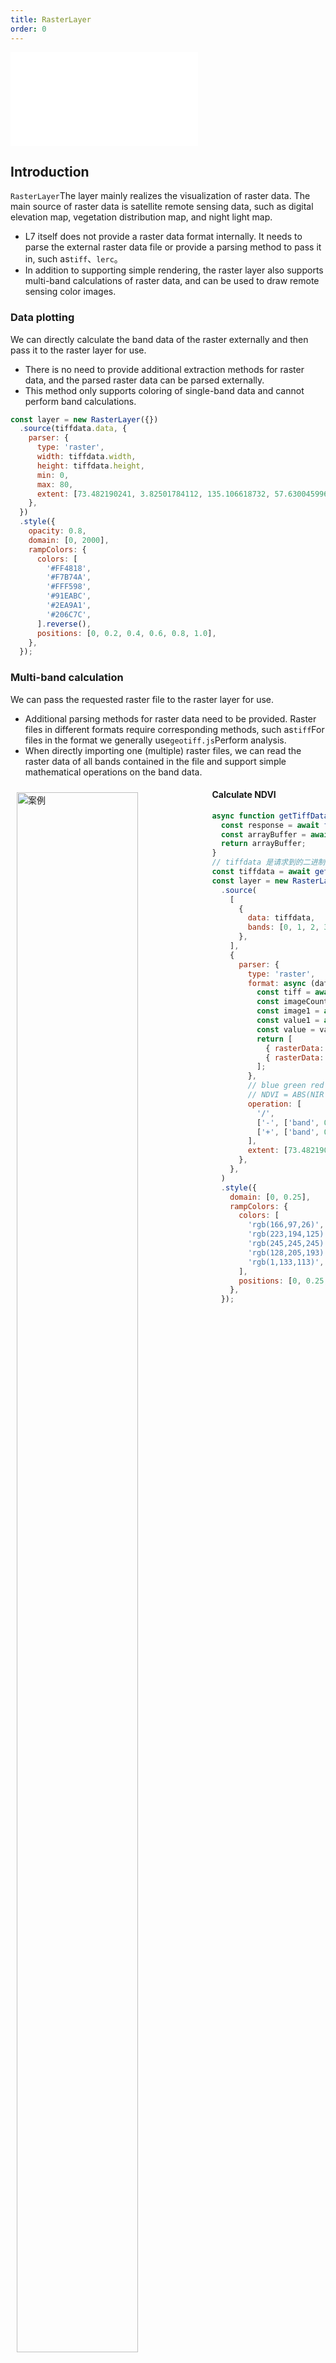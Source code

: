 ```yaml
---
title: RasterLayer
order: 0
---
```


<embed src="@/docs/api/common/style.md"></embed>

## Introduction

`RasterLayer`The layer mainly realizes the visualization of raster data. The main source of raster data is satellite remote sensing data, such as digital elevation map, vegetation distribution map, and night light map.

* L7 itself does not provide a raster data format internally. It needs to parse the external raster data file or provide a parsing method to pass it in, such as`tiff`、`lerc`。
* In addition to supporting simple rendering, the raster layer also supports multi-band calculations of raster data, and can be used to draw remote sensing color images.

### Data plotting

We can directly calculate the band data of the raster externally and then pass it to the raster layer for use.

* There is no need to provide additional extraction methods for raster data, and the parsed raster data can be parsed externally.
* This method only supports coloring of single-band data and cannot perform band calculations.

```js
const layer = new RasterLayer({})
  .source(tiffdata.data, {
    parser: {
      type: 'raster',
      width: tiffdata.width,
      height: tiffdata.height,
      min: 0,
      max: 80,
      extent: [73.482190241, 3.82501784112, 135.106618732, 57.6300459963],
    },
  })
  .style({
    opacity: 0.8,
    domain: [0, 2000],
    rampColors: {
      colors: [
        '#FF4818',
        '#F7B74A',
        '#FFF598',
        '#91EABC',
        '#2EA9A1',
        '#206C7C',
      ].reverse(),
      positions: [0, 0.2, 0.4, 0.6, 0.8, 1.0],
    },
  });
```

### Multi-band calculation

We can pass the requested raster file to the raster layer for use.

* Additional parsing methods for raster data need to be provided. Raster files in different formats require corresponding methods, such as`tiff`For files in the format we generally use`geotiff.js`Perform analysis.
* When directly importing one (multiple) raster files, we can read the raster data of all bands contained in the file and support simple mathematical operations on the band data.

<div>
  <div style="width:60%;float:left; margin: 10px;">
    <img  width="80%" alt="案例" src='https://gw.alipayobjects.com/mdn/rms_816329/afts/img/A*lmJFT7WONcoAAAAAAAAAAAAAARQnAQ'>
  </div>
</div>

#### Calculate NDVI

```javascript
async function getTiffData(url: string) {
  const response = await fetch(url);
  const arrayBuffer = await response.arrayBuffer();
  return arrayBuffer;
}
// tiffdata 是请求到的二进制的栅格文件
const tiffdata = await getTiffData('https: // xxx');
const layer = new RasterLayer({})
  .source(
    [
      {
        data: tiffdata,
        bands: [0, 1, 2, 3],
      },
    ],
    {
      parser: {
        type: 'raster',
        format: async (data, bands) => {
          const tiff = await GeoTIFF.fromArrayBuffer(data);
          const imageCount = await tiff.getImageCount();
          const image1 = await tiff.getImage(1);
          const value1 = await image1.readRasters();
          const value = value1;
          return [
            { rasterData: value[2], width: value.width, height: value.height }, // R
            { rasterData: value[3], width: value.width, height: value.height }, // NIR
          ];
        },
        // blue green red nir
        // NDVI = ABS(NIR - R) / (NIR + R) = 近红外与红光之差 / 近红外与红光之和
        operation: [
          '/',
          ['-', ['band', 0], ['band', 1]], // R > NIR
          ['+', ['band', 0], ['band', 1]],
        ],
        extent: [73.482190241, 3.82501784112, 135.106618732, 57.6300459963],
      },
    },
  )
  .style({
    domain: [0, 0.25],
    rampColors: {
      colors: [
        'rgb(166,97,26)',
        'rgb(223,194,125)',
        'rgb(245,245,245)',
        'rgb(128,205,193)',
        'rgb(1,133,113)',
      ],
      positions: [0, 0.25, 0.5, 0.75, 1.0],
    },
  });
```
